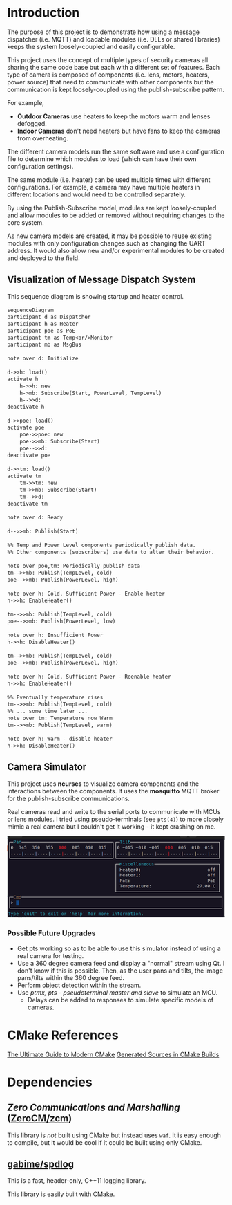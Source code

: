 # Introduction

The purpose of this project is to demonstrate how using a message dispatcher
(i.e. MQTT) and loadable modules (i.e. DLLs or shared libraries) keeps the
system loosely-coupled and easily configurable.

This project uses the concept of multiple types of security cameras all sharing
the same code base but each with a different set of features. Each type of
camera is composed of components (i.e. lens, motors, heaters, power source)
that need to communicate with other components but the communication is kept
loosely-coupled using the publish-subscribe pattern.

For example,
- **Outdoor Cameras** use heaters to keep the motors warm and lenses defogged.
- **Indoor Cameras** don't need heaters but have fans to keep the cameras from
  overheating.

The different camera models run the same software and use a configuration file
to determine which modules to load (which can have their own configuration
settings).

The same module (i.e. heater) can be used multiple times with different
configurations. For example, a camera may have multiple heaters in different
locations and would need to be controlled separately.

By using the Publish-Subscribe model, modules are kept loosely-coupled and
allow modules to be added or removed without requiring changes to the core
system.

As new camera models are created, it may be possible to reuse existing modules
with only configuration changes such as changing the UART address. It would
also allow new and/or experimental modules to be created and deployed to the
field.


## Visualization of Message Dispatch System

This sequence diagram is showing startup and heater control.

```mermaid
sequenceDiagram
participant d as Dispatcher
participant h as Heater
participant poe as PoE
participant tm as Temp<br/>Monitor
participant mb as MsgBus

note over d: Initialize

d->>h: load()
activate h
    h->>h: new
    h->mb: Subscribe(Start, PowerLevel, TempLevel)
    h-->>d: 
deactivate h

d->>poe: load()
activate poe
    poe->>poe: new
    poe->>mb: Subscribe(Start)
    poe-->>d: 
deactivate poe

d->>tm: load()
activate tm
    tm->>tm: new
    tm->>mb: Subscribe(Start)
    tm-->>d: 
deactivate tm

note over d: Ready

d-->>mb: Publish(Start)

%% Temp and Power Level components periodically publish data.
%% Other components (subscribers) use data to alter their behavior.

note over poe,tm: Periodically publish data
tm-->>mb: Publish(TempLevel, cold)
poe-->>mb: Publish(PowerLevel, high)

note over h: Cold, Sufficient Power - Enable heater
h->>h: EnableHeater()

tm-->>mb: Publish(TempLevel, cold)
poe-->>mb: Publish(PowerLevel, low)

note over h: Insufficient Power
h->>h: DisableHeater()

tm-->>mb: Publish(TempLevel, cold)
poe-->>mb: Publish(PowerLevel, high)

note over h: Cold, Sufficient Power - Reenable heater
h->>h: EnableHeater()

%% Eventually temperature rises
tm-->>mb: Publish(TempLevel, cold)
%% ... some time later ...
note over tm: Temperature now Warm
tm-->>mb: Publish(TempLevel, warm)

note over h: Warm - disable heater
h->>h: DisableHeater()
```

## Camera Simulator

This project uses **ncurses** to visualize camera components and the
interactions between the components. It uses the **mosquitto** MQTT broker
for the publish-subscribe communications.

Real cameras read and write to the serial ports to communicate with MCUs or
lens modules. I tried using pseudo-terminals (see `pts(4)`) to more closely
mimic a real camera but I couldn't get it working - it kept crashing on me.

![NCurses Camera Simulator - PNG](sim-camera.png "NCurses Camera Simulator")


### Possible Future Upgrades

- Get pts working so as to be able to use this simulator instead of using a
  real camera for testing.
- Use a 360 degree camera feed and display a "normal" stream using Qt. I don't
  know if this is possible. Then, as the user pans and tilts, the image
  pans/tilts within the 360 degree feed.
- Perform object detection within the stream.
- Use _ptmx, pts - pseudoterminal master and slave_ to simulate an MCU.
  - Delays can be added to responses to simulate specific models of cameras.

# CMake References

[The Ultimate Guide to Modern CMake](https://rix0r.nl/blog/2015/08/13/cmake-guide/)
[Generated Sources in CMake Builds](https://crascit.com/2017/04/18/generated-sources-in-cmake-builds/)

# Dependencies

## _Zero Communications and Marshalling_ ([ZeroCM/zcm](https://github.com/ZeroCM/zcm))

This library is _not_ built using CMake but instead uses `waf`. It is easy
enough to compile, but it would be cool if it could be built using only CMake.

## [gabime/spdlog](https://github.com/gabime/spdlog)

This is a fast, header-only, C++11 logging library.

This library is easily built with CMake.
